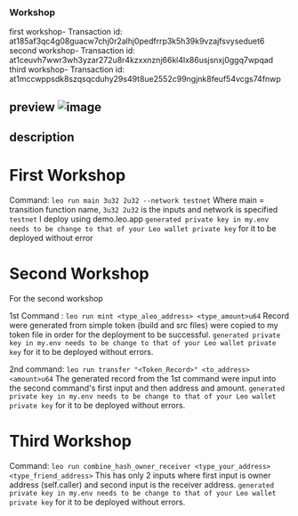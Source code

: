 ### Workshop
first workshop- Transaction id: at185af3qc4g08guacw7chj0r2alhj0pedfrrp3k5h39k9vzajfsvyseduet6
second workshop- Transaction id: at1ceuvh7wwr3wh3yzar272u8r4kzxxnznj66kl4lx86usjsnxj0ggq7wpqad
third workshop- Transaction id: at1mccwppsdk8szqsqcduhy29s49t8ue2552c99ngjnk8feuf54vcgs74fnwp
## preview ![image](https://github.com/user-attachments/assets/e6402807-a749-45d0-9986-53c98929ef48)
## description

# First Workshop
Command: `leo run main 3u32 2u32 --network testnet`
Where main = transition function name, `3u32 2u32` is the inputs and network is specified `testnet`
I deploy using demo.leo.app
`generated private key in my.env needs to be change to that of your Leo wallet private key` for it to be deployed without error

# Second Workshop
For the second workshop

1st Command : `leo run mint <type_aleo_address> <type_amount>u64`
Record were generated from simple token (build and src files) were copied to my token file in order for the deployment to be successful.
 `generated private key in my.env needs to be change to that of your Leo wallet private key` for it to be deployed without errors.
 
2nd command: `leo run transfer "<Token_Record>" <to_address> <amount>u64`
The generated record from the 1st command were input into the second command's first input and then address and amount.
`generated private key in my.env needs to be change to that of your Leo wallet private key` for it to be deployed without errors.
# Third Workshop
Command: `leo run combine_hash_owner_receiver <type_your_address> <type_friend_address>`
This has only 2 inputs where first input is owner address (self.caller) and second input is the  receiver address.
`generated private key in my.env needs to be change to that of your Leo wallet private key` for it to be deployed without errors.
